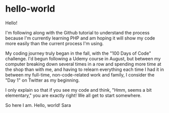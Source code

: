 # hello-world
Hello!

I'm following along with the Github tutorial to understand the process because I'm currently learning PHP and am hoping it will show my code more easily than the current process I'm using.

My coding journey truly began in the fall, with the "100 Days of Code" challenge. I'd begun following a Udemy course in August, but between my computer breaking down several times in a row and spending more time at the shop than with me, and having to relearn everything each time I had it in between my full-time, non-code-related work and family, I consider the "Day 1" on Twitter as my beginning. 

I only explain so that if you see my code and think, "Hmm, seems a bit elementary," you are exactly right! We all get to start somewhere.

So here I am. Hello, world!
Sara
